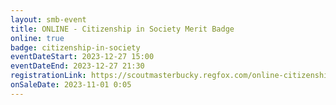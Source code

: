 ```yaml
---
layout: smb-event
title: ONLINE - Citizenship in Society Merit Badge
online: true
badge: citizenship-in-society
eventDateStart: 2023-12-27 15:00
eventDateEnd: 2023-12-27 21:30
registrationLink: https://scoutmasterbucky.regfox.com/online-citizenship-in-society-merit-badge-2023-12-27-pm
onSaleDate: 2023-11-01 0:05
---
```

